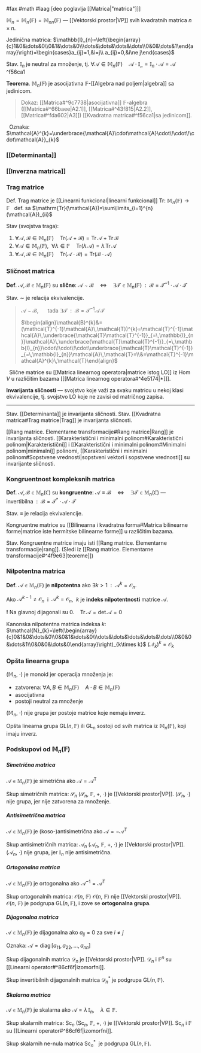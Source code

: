 #fax #math #laag [deo poglavlja [[Matrica|"matrica"]]]
$\:$

$\mathbb{M}_{n}=\mathbb{M}_{n}(\mathbb{F})=\mathbb{M}_{nn}(\mathbb{F})$ — [[Vektorski prostor|VP]] svih kvadratnih matrica $n\times n$.

Jedinična matrica:
$\mathbb{I}_{n}=\left(\begin{array}{c}1&0&\dots&0\\0&1&\dots&0\\\dots&\dots&\dots&\dots\\0&0&\dots&1\end{array}\right)=\begin{cases}a_{ij}=1,&i=j\\ a_{ij}=0,&i\ne j\end{cases}$

Stav. $\mathbb{I}_{n}$ je neutral za množenje, tj. $\forall \mathcal{A}\in\mathbb{M}_{n}(\mathbb{F})\quad\mathcal{A\cdot\mathbb{I}_{n}}=\mathbb{I}_{n}\cdot\mathcal{A}=\mathcal{A}$
$\:$ ^f56ca1

**Teorema**. $\mathbb{M}_{n}(\mathbb{F})$ je asocijativna $\mathbb{F}$-[[Algebra nad poljem|algebra]] sa jedinicom.
> Dokaz: [[Matrica#^9c7738|asocijativna]] $\mathbb{F}$-algebra ([[Matrica#^66baee|A2.1]], [[Matrica#^43f815|A2.2]], [[Matrica#^fda602|A3]]) [[Kvadratna matrica#^f56ca1|sa jedinicom]].


$\:$
Oznaka: $\mathcal{A}^{k}=\underbrace{\mathcal{A}\cdot\mathcal{A}\cdot\!\cdot\!\cdot\mathcal{A}}_{k}$


### [[Determinanta]]
### [[Inverzna matrica]]
### Trag matrice
Def. Trag matrice je [[Linearni funkcional|linearni funkcional]] $\mathrm{Tr}:\ \mathbb{M}_{n}(\mathbb{F})\to\mathbb{F}\ \:$ def. sa $\mathrm{Tr}(\mathcal{A})=\sum\limits_{i=1}^{n}(\mathcal{A})_{ii}$

Stav (svojstva traga):
1. $\forall \mathcal{A},\,\mathcal{B}\in\mathbb{M}_{n}(\mathbb{F})\quad\mathrm{Tr}(\mathcal{A}+\mathcal{B})=\mathrm{Tr}\,\mathcal{A}+\mathrm{Tr}\,\mathcal{B}$
2. $\forall \mathcal{A}\in\mathbb{M}_{n}(\mathbb{F}),\ \ \forall\lambda\in\mathbb{F}\quad\mathrm{Tr}(\lambda\,\mathcal{A})=\lambda\,\mathrm{Tr}\,\mathcal{A}$
3. $\forall \mathcal{A},\,\mathcal{B}\in\mathbb{M}_{n}(\mathbb{F})\quad\mathrm{Tr}(\mathcal{A}\cdot\mathcal{B})=\mathrm{Tr(\mathcal{B}\cdot\mathcal{A})}$


### Sličnost matrica
**Def**. $\mathcal{A},\,\mathcal{B}\in \mathbb{M}_{n}(\mathbb{F})$ su **slične**:
$\mathcal{A}\sim\mathcal{B}\quad\Leftrightarrow\quad\exists \mathcal{T}\!\in \mathbb{M}_{n}(\mathbb{F})\ \ :\ \ \mathcal{B}=\mathcal{T}^{-1}\cdot\mathcal{A}\cdot\mathcal{T}$

Stav. $\sim$ je relacija ekvivalencije.
$\:$

> $\mathcal{A}\sim\mathcal{B}$, $\quad$ tada $\exists\mathcal{T}\ \ :\ \ \mathcal{B}=\mathcal{T}^{-1}\mathcal{A}\,\mathcal{T}$
> 
> $\begin{align}\mathcal{B}^{k}&=(\mathcal{T}^{-1}\mathcal{A}\,\mathcal{T})^{k}=\mathcal{T}^{-1}\mathcal{A}\,\underbrace{\mathcal{T}\mathcal{T}^{-1}}_{=\,\mathbb{I}_{n}}\mathcal{A}\,\underbrace{\mathcal{T}\mathcal{T}^{-1}}_{=\,\mathbb{I}_{n}}\cdot\!\cdot\!\cdot\underbrace{\mathcal{T}\mathcal{T}^{-1}}_{=\,\mathbb{I}_{n}}\mathcal{A}\,\mathcal{T}=\\&=\mathcal{T}^{-1}\mathcal{A}^{k}\,\mathcal{T}\end{align}$

$\:$
Slične matrice su [[Matrica linearnog operatora|matrice istog LO]] iz $\mathrm{Hom}\, V$ u različitim bazama \[[[Matrica linearnog operatora#^4e5174|*]]\].

**Invarijanta sličnosti** — svojstvo koje važi za svaku matricu u nekoj klasi ekvivalencije, tj. svojstvo LO koje ne zavisi od matričnog zapisa.
___
Stav. [[Determinanta]] je invarijanta sličnosti.
Stav. [[Kvadratna matrica#Trag matrice|Trag]] je invarijanta sličnosti.

[[Rang matrice. Elementarne transformacije#Rang matrice|Rang]] je invarijanta sličnosti.
[[Karakteristični i minimalni polinom#Karakteristični polinom|Karakteristični]] i [[Karakteristični i minimalni polinom#Minimalni polinom|minimalni]] polinomi, [[Karakteristični i minimalni polinom#Sopstvene vrednosti|sopstveni vektori i sopstvene vrednosti]] su invarijante sličnosti.

### Kongruentnost kompleksnih matrica

**Def**. $\mathcal{A},\,\mathcal{B}\in \mathbb{M}_{n}(\mathbb{C})$ su **kongruentne**:
$\mathcal{A}\equiv\mathcal{B}\quad\Leftrightarrow\quad\exists \mathcal{T}\!\in \mathbb{M}_{n}(\mathbb{C}) \text{ — invertibilna}\ \ :\ \ \mathcal{B}=\mathcal{T}^{*}\cdot\mathcal{A}\cdot\mathcal{T}$

Stav. $\equiv$ je relacija ekvivalencije.

Kongruentne matrice su [[Bilinearna i kvadratna forma#Matrica bilinearne forme|matrice iste hermitske bilinearne forme]] u različitim bazama.

Stav. Kongruentne matrice imaju isti [[Rang matrice. Elementarne transformacije|rang]]. (Sledi iz [[Rang matrice. Elementarne transformacije#^4f9e63|teoreme]])

### Nilpotentna matrica
**Def**. $\mathcal{A}\in\mathbb{M}_{n}(\mathbb{F})$ je **nilpotentna** ako $\exists k>1\ \ :\ \ \mathcal{A}^{k}=\mathcal{O}_{n}$.

Ako $\mathcal{A}^{k-1}\ne\mathcal{O}_{n}\:$ i $\:\mathcal{A}^{k}=\mathcal{O}_{n}$, $\ k$ je **indeks nilpotentnosti** matrice $\mathcal{A}$.

**!** Na glavnoj dijagonali su $0$. $\ \:$ $\mathrm{Tr}\,\mathcal{A}=\det\mathcal{A}=0$
$\:$

Kanonska nilpotentna matrica indeksa $k$:
$\mathcal{N}_{k}=\left(\begin{array}{c}0&1&0&\dots&0\\0&0&1&\dots&0\\\dots&\dots&\dots&\dots&\dots\\0&0&0&\dots&1\\0&0&0&\dots&0\end{array}\right)_{k\times k}$
$\big(\mathcal{N}_{k}\big)^{k}=\mathcal{O}_{k}$

### Opšta linearna grupa
$(\mathbb{M}_{n},\ \cdot)$ je monoid jer operacija množenja je:
- zatvorena: $\forall A,\,B\in\mathbb{M}_{n}(\mathbb{F})\quad A\cdot B\in\mathbb{M}_{n}(\mathbb{F})$
- asocijativna
- postoji neutral za množenje

$(\mathbb{M}_{n},\ \cdot)$ nije grupa jer postoje matrice koje nemaju inverz.

Opšta linearna grupa $\mathrm{GL}(n,\,\mathbb{F})$ ili $\mathrm{GL_{n}}$ sostoji od svih matrica iz $\mathbb{M}_{n}(\mathbb{F})$, koji imaju inverz.


### Podskupovi od $\mathbb{M}_{n}(\mathbb{F})$
##### Simetrična matrica
$\mathcal{A}\in\mathbb{M}_{n}(\mathbb{F})$ je simetrična ako $\mathcal{A}=\mathcal{A}^{\mathrm{T}}$

Skup simetričnih matrica: $\mathcal{S}_{n}$
$(\mathcal{S}_{n},\ \mathbb{F},\ +,\ \cdot)$ je [[Vektorski prostor|VP]]. 
$(\mathcal{S}_{n},\ \cdot)$ nije grupa, jer nije zatvorena za množenje.

##### Antisimetrična matrica
$\mathcal{A}\in\mathbb{M}_{n}(\mathbb{F})$ je (koso-)antisimetrična ako $\mathcal{A}=-\mathcal{A}^{\mathrm{T}}$

Skup antisimetričnih matrica: $\mathcal{A}_{n}$
$(\mathcal{A}_{n},\ \mathbb{F},\ +,\ \cdot)$ je [[Vektorski prostor|VP]]. 
$(\mathcal{A}_{n},\ \cdot)$ nije grupa, jer $\mathbb{I}_{n}$ nije antisimetrična.

##### Ortogonalna matrica
$\mathcal{A}\in\mathbb{M}_{n}(\mathbb{F})$ je ortogonalna ako $\mathcal{A}^{-1}=\mathcal{A}^{\mathrm{T}}$

Skup ortogonalnih matrica: $\mathcal{O}(n,\ \mathbb{F})$
$\mathcal{O}(n,\ \mathbb{F})$ nije [[Vektorski prostor|VP]]. 
$\mathcal{O}(n,\ \mathbb{F})$ je podgrupa $\mathrm{GL}(n,\,\mathbb{F})$, i zove se **ortogonalna grupa**.
##### Dijagonalna matrica
$\mathcal{A}\in\mathbb{M}_{n}(\mathbb{F})$ je dijagonalna ako $a_{ij}=0$ za sve $i\ne j$

Oznaka: $\mathcal{A}=\mathrm{diag}\,[a_{11},\,a_{22},\,\dots,\,a_{nn}]$

Skup dijagonalnih matrica $\mathcal{D}_{n}$ je [[Vektorski prostor|VP]]. 
$\mathcal{D}_{n}$ i $\mathbb{F}^{n}$ su [[Linearni operator#^86cf6f|izomorfni]].

Skup invertibilnih dijagonalnih matrica $\mathcal{D}^{*}_{n}$ je podgrupa $\mathrm{GL}(n,\,\mathbb{F})$.

##### Skalarna matrica
$\mathcal{A}\in\mathbb{M}_{n}(\mathbb{F})$ je skalarna ako $\mathcal{A}=\lambda\,\mathbb{I}_{n},\quad\lambda\in \mathbb{F}$.

Skup skalarnih matrica: $\mathrm{Sc}_{n}$
$(\mathrm{Sc}_{n},\ \mathbb{F},\ +,\ \cdot)$ je [[Vektorski prostor|VP]].
$\mathrm{Sc}_{n}$ i $\mathbb{F}$ su [[Linearni operator#^86cf6f|izomorfni]].

Skup skalarnih ne-nula matrica $\mathrm{Sc}^{*}_{n}\:$ je  podgrupa $\mathrm{GL}(n,\,\mathbb{F})$.

